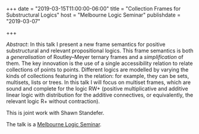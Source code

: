 +++
date = "2019-03-15T11:00:00-06:00"
title = "Collection Frames for Substructural Logics"
host = "Melbourne Logic Seminar"
publishdate = "2019-03-07"

+++

*Abstract*:  In this talk I present a new frame semantics for positive substructural and relevant propositional logics. This frame semantics is both a *generalisation* of Routley–Meyer ternary frames and a *simplification* of them. The key innovation is the use of a single accessibility relation to relate collections of points to points. Different logics are modelled by varying the kinds of collections featuring in the relation: for example, they can be sets, multisets, lists or trees.  In this talk I will focus on multiset frames, which are sound and complete for the logic RW+ (positive multiplicative and additive linear logic with distribution for the additive connectives, or equivalently, the relevant logic R+ without contraction). 

This is joint work with Shawn Standefer.

The talk is a [Melbourne Logic Seminar](https://philevents.org/event/show/69618).